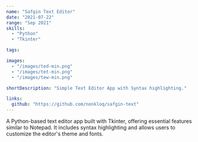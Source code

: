 ```yaml
---
name: "Safgin Text Editor"
date: "2021-07-22"
range: "Sep 2021"
skills:
  - "Python"
  - "Tkinter"

tags:

images:
  - "/images/ted-min.png"
  - "/images/tet-min.png"
  - "/images/tew-min.png"

shortDescription: "Simple Text Editor App with Syntax highlighting."

links:
  github: "https://github.com/nonkloq/safgin-text"
---
```


A Python-based text editor app built with Tkinter, offering essential features similar to Notepad. It includes syntax highlighting and allows users to customize the editor's theme and fonts.
